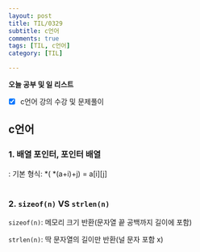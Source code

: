 ```yaml
---
layout: post
title: TIL/0329
subtitle: c언어
comments: true
tags: [TIL, c언어]
category: [TIL]

---
```

**오늘 공부 및  일 리스트**

 - [x] c언어 강의 수강 및 문제풀이
 
## c언어
### 1. 배열 포인터, 포인터 배열
: 기본 형식: *( *(a+i)+j) = a[i][j]
<br>
<br>

###  2. `sizeof(n)` VS `strlen(n)`

 `sizeof(n)`: 메모리 크기 반환(문자열 끝 공백까지 길이에 포함)

 `strlen(n)`: 딱 문자열의 길이만 반환(널 문자 포함 x)
